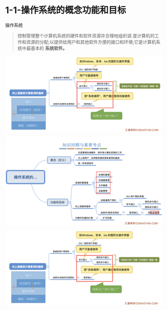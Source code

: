 # 1-1-操作系统的概念功能和目标

操作系统

> 控制管理整个计算机系统的硬件和软件资源并合理地组织调 度计算机的工作和资源的分配;以提供给用户和其他软件方便的接口和环境;它是计算机系统中最基本的 **系统软件。**

![](../../.gitbook/assets/image%20%28406%29.png)

  


![](../../.gitbook/assets/image%20%28193%29.png)

![](../../.gitbook/assets/image%20%28372%29.png)

